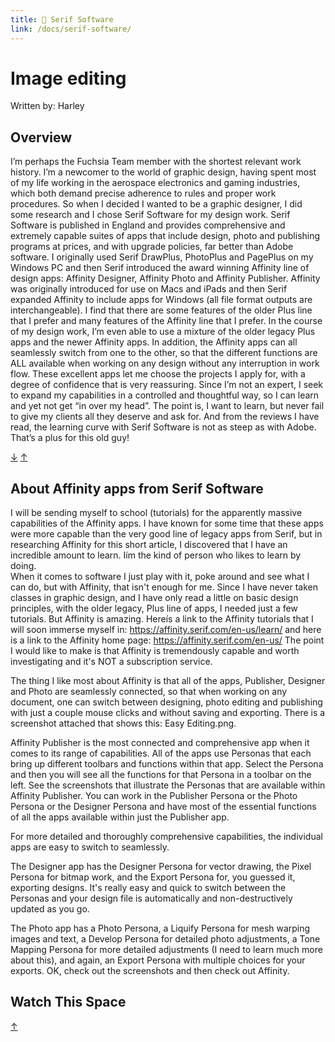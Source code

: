 ```yaml
---
title: 📙 Serif Software
link: /docs/serif-software/
---
```


# Image editing

Written by: Harley

## Overview

I’m perhaps the Fuchsia Team member with the shortest relevant work history. I’m
a newcomer to the world of graphic design, having spent most of my life working
in the aerospace electronics and gaming industries, which both demand precise
adherence to rules and proper work procedures. So when I decided I wanted to be
a graphic designer, I did some research and I chose Serif Software for my design
work. Serif Software is published in England and provides comprehensive and
extremely capable suites of apps that include design, photo and publishing
programs at prices, and with upgrade policies, far better than Adobe software. I
originally used Serif DrawPlus, PhotoPlus and PagePlus on my Windows PC and then
Serif introduced the award winning Affinity line of design apps: Affinity
Designer, Affinity Photo and Affinity Publisher. Affinity was originally
introduced for use on Macs and iPads and then Serif expanded Affinity to include
apps for Windows (all file format outputs are interchangeable). I find that
there are some features of the older Plus line that I prefer and many features
of the Affinity line that I prefer. In the course of my design work, I’m even
able to use a mixture of the older legacy Plus apps and the newer Affinity apps.
In addition, the Affinity apps can all seamlessly switch from one to the other,
so that the different functions are ALL available when working on any design
without any interruption in work flow. These excellent apps let me choose the
projects I apply for, with a degree of confidence that is very reassuring. Since
I’m not an expert, I seek to expand my capabilities in a controlled and
thoughtful way, so I can learn and yet not get “in over my head”. The point is,
I want to learn, but never fail to give my clients all they deserve and ask for.
And from the reviews I have read, the learning curve with Serif Software is not
as steep as with Adobe. That’s a plus for this old guy!

[&#8595;](#watch-this-space) [&#8593;](#serif-software)

## About Affinity apps from Serif Software

I will be sending myself to school (tutorials) for the apparently massive
capabilities of the Affinity apps. I have known for some time that these apps
were more capable than the very good line of legacy apps from Serif, but in
researching Affinity for this short article, I discovered that I have an
incredible amount to learn. Iím the kind of person who likes to learn by
doing.  
When it comes to software I just play with it, poke around and see what I can
do, but with Affinity, that isn't enough for me. Since I have never taken
classes in graphic design, and I have only read a little on basic design
principles, with the older legacy, Plus line of apps, I needed just a few
tutorials. But Affinity is amazing. Hereís a link to the Affinity tutorials that
I will soon immerse myself in: https://affinity.serif.com/en-us/learn/ and here
is a link to the Affinity home page: https://affinity.serif.com/en-us/ The point
I would like to make is that Affinity is tremendously capable and worth
investigating and it's NOT a subscription service.

The thing I like most about Affinity is that all of the apps, Publisher,
Designer and Photo are seamlessly connected, so that when working on any
document, one can switch between designing, photo editing and publishing with
just a couple mouse clicks and without saving and exporting. There is a
screenshot attached that shows this: Easy Editing.png.

Affinity Publisher is the most connected and comprehensive app when it comes to
its range of capabilities. All of the apps use Personas that each bring up
different toolbars and functions within that app. Select the Persona and then
you will see all the functions for that Persona in a toolbar on the left. See
the screenshots that illustrate the Personas that are available within Affinity
Publisher. You can work in the Publisher Persona or the Photo Persona or the
Designer Persona and have most of the essential functions of all the apps
available within just the Publisher app.

For more detailed and thoroughly comprehensive capabilities, the individual apps
are easy to switch to seamlessly.

The Designer app has the Designer Persona for vector drawing, the Pixel Persona
for bitmap work, and the Export Persona for, you guessed it, exporting designs.
It's really easy and quick to switch between the Personas and your design file
is automatically and non-destructively updated as you go.

The Photo app has a Photo Persona, a Liquify Persona for mesh warping images and
text, a Develop Persona for detailed photo adjustments, a Tone Mapping Persona
for more detailed adjustments (I need to learn much more about this), and again,
an Export Persona with multiple choices for your exports. OK, check out the
screenshots and then check out Affinity.

## Watch This Space

[&#8593;](#serif-software)

